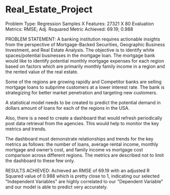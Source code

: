 # Real_Estate_Project


Problem Type:	Regression
Samples X Features:	27321 X 80
Evaluation Metrics:	RMSE; Adj. Rsquared
Metric Achieved:	69.19; 0.988

PROBLEM STATEMENT:
A banking institution requires actionable insights from the perspective of Mortgage-Backed Securities, Geographic Business Investment, and Real Estate Analysis. The objective is to identify white spaces/potential businesses in the mortgage loan. The mortgage bank would like to identify potential monthly mortgage expenses for each region based on factors which are primarily monthly family income in a region and the rented value of the real estate.

Some of the regions are growing rapidly and Competitor banks are selling mortgage loans to subprime customers at a lower interest rate. The bank is strategizing for better market penetration and targeting new customers.

A statistical model needs to be created to predict the potential demand in dollars amount of loans for each of the regions in the USA.

Also, there is a need to create a dashboard that would refresh periodically post data retrieval from the agencies. This would help to monitor the key metrics and trends.

The dashboard must demonstrate relationships and trends for the key metrics as follows: the number of loans, average rental income, monthly mortgage and owner’s cost, and family income vs mortgage cost comparison across different regions. The metrics are described not to limit the dashboard to these few only.

RESULTS ACHIEVED:
Achieved an RMSE of 69.19 with an adjusted R Squared value of 0.988 which is pretty close to 1, indicating our selected "Independent Variables" are highly correlated to our "Dependent Variable" and our model is able to predict very accurately.
